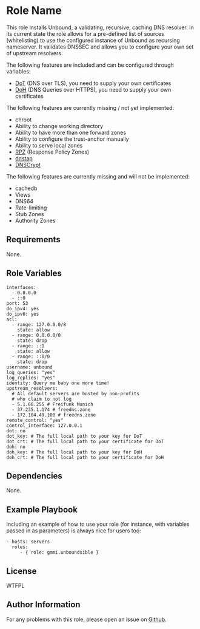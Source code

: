 Role Name
=========

This role installs Unbound, a validating, recursive, caching DNS resolver. In
its current state the role allows for a pre-defined list of sources
(whitelisting) to use the configured instance of Unbound as recursing
nameserver. It validates DNSSEC and allows you to configure your own set of
upstream resolvers.

The following features are included and can be configured through variables:

* [DoT](https://datatracker.ietf.org/doc/html/rfc7858) (DNS over TLS), you need to supply your own certificates
* [DoH](https://datatracker.ietf.org/doc/html/rfc8484) (DNS Queries over HTTPS), you need to supply your own certificates

The following features are currently missing / not yet implemented:

* chroot
* Ability to change working directory
* Ability to have more than one forward zones
* Ability to configure the trust-anchor manually
* Ability to serve local zones
* [RPZ](https://dnsrpz.info/) (Response Policy Zones)
* [dnstap](https://dnstap.info/)
* [DNSCrypt](https://www.dnscrypt.org/)

The following features are currently missing and will not be implemented:

* cachedb
* Views
* DNS64
* Rate-limiting
* Stub Zones
* Authority Zones

Requirements
------------

None.

Role Variables
--------------

```
interfaces:
  - 0.0.0.0                                                                                                                                   
  - ::0                                                        
port: 53
do_ipv4: yes                                                           
do_ipv6: yes                                                        
acl:                                         
  - range: 127.0.0.0/8                               
    state: allow                
  - range: 0.0.0.0/0                                    
    state: drop                                                                
  - range: ::1                        
    state: allow                                         
  - range: ::0/0                                                         
    state: drop                
username: unbound
log_queries: "yes"
log_replies: "yes"
identity: Query me baby one more time!
upstream_resolvers:
  # All default servers are hosted by non-profits
  # who claim to not log
  - 5.1.66.255 # Freifunk Munich
  - 37.235.1.174 # freedns.zone
  - 172.104.49.100 # freedns.zone
remote_control: "yes"
control_interface: 127.0.0.1
dot: no
dot_key: # The full local path to your key for DoT
dot_crt: # The full local path to your certificate for DoT
doh: no
doh_key: # The full local path to your key for DoH
doh_crt: # The full local path to your certificate for DoH

```

Dependencies
------------

None.

Example Playbook
----------------

Including an example of how to use your role (for instance, with variables passed in as parameters) is always nice for users too:

    - hosts: servers
      roles:
         - { role: gmmi.unboundsible }

License
-------

WTFPL

Author Information
------------------

For any problems with this role, please open an issue on [Github](https://github.com/gmmi/Unboundsible/issues).
